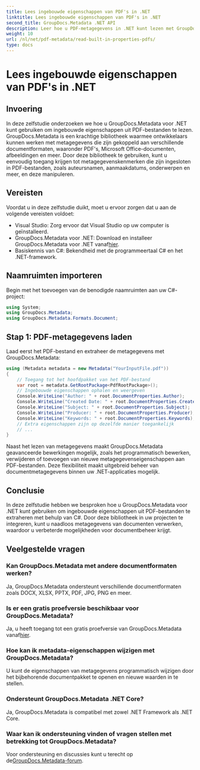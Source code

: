 ```yaml
---
title: Lees ingebouwde eigenschappen van PDF's in .NET
linktitle: Lees ingebouwde eigenschappen van PDF's in .NET
second_title: GroupDocs.Metadata .NET API
description: Leer hoe u PDF-metagegevens in .NET kunt lezen met GroupDocs.Metadata. Krijg toegang tot auteursnamen, aanmaakdatums, onderwerpen en meer met C#-code.
weight: 10
url: /nl/net/pdf-metadata/read-built-in-properties-pdfs/
type: docs
---
```

# Lees ingebouwde eigenschappen van PDF's in .NET

## Invoering
In deze zelfstudie onderzoeken we hoe u GroupDocs.Metadata voor .NET kunt gebruiken om ingebouwde eigenschappen uit PDF-bestanden te lezen. GroupDocs.Metadata is een krachtige bibliotheek waarmee ontwikkelaars kunnen werken met metagegevens die zijn gekoppeld aan verschillende documentformaten, waaronder PDF's, Microsoft Office-documenten, afbeeldingen en meer. Door deze bibliotheek te gebruiken, kunt u eenvoudig toegang krijgen tot metagegevenskenmerken die zijn ingesloten in PDF-bestanden, zoals auteursnamen, aanmaakdatums, onderwerpen en meer, en deze manipuleren.
## Vereisten
Voordat u in deze zelfstudie duikt, moet u ervoor zorgen dat u aan de volgende vereisten voldoet:
- Visual Studio: Zorg ervoor dat Visual Studio op uw computer is geïnstalleerd.
-  GroupDocs.Metadata voor .NET: Download en installeer GroupDocs.Metadata voor .NET vanaf[hier](https://releases.groupdocs.com/metadata/net/).
- Basiskennis van C#: Bekendheid met de programmeertaal C# en het .NET-framework.

## Naamruimten importeren
Begin met het toevoegen van de benodigde naamruimten aan uw C#-project:
```csharp
using System;
using GroupDocs.Metadata;
using GroupDocs.Metadata.Formats.Document;
```
## Stap 1: PDF-metagegevens laden
Laad eerst het PDF-bestand en extraheer de metagegevens met GroupDocs.Metadata:
```csharp
using (Metadata metadata = new Metadata("YourInputFile.pdf"))
{
    // Toegang tot het hoofdpakket van het PDF-bestand
    var root = metadata.GetRootPackage<PdfRootPackage>();
    // Ingebouwde eigenschappen ophalen en weergeven
    Console.WriteLine("Author: " + root.DocumentProperties.Author);
    Console.WriteLine("Created Date: " + root.DocumentProperties.CreatedDate);
    Console.WriteLine("Subject: " + root.DocumentProperties.Subject);
    Console.WriteLine("Producer: " + root.DocumentProperties.Producer);
    Console.WriteLine("Keywords: " + root.DocumentProperties.Keywords);
    // Extra eigenschappen zijn op dezelfde manier toegankelijk
    // ...
}
```
Naast het lezen van metagegevens maakt GroupDocs.Metadata geavanceerde bewerkingen mogelijk, zoals het programmatisch bewerken, verwijderen of toevoegen van nieuwe metagegevenseigenschappen aan PDF-bestanden. Deze flexibiliteit maakt uitgebreid beheer van documentmetagegevens binnen uw .NET-applicaties mogelijk.
## Conclusie
In deze zelfstudie hebben we besproken hoe u GroupDocs.Metadata voor .NET kunt gebruiken om ingebouwde eigenschappen uit PDF-bestanden te extraheren met behulp van C#. Door deze bibliotheek in uw projecten te integreren, kunt u naadloos metagegevens van documenten verwerken, waardoor u verbeterde mogelijkheden voor documentbeheer krijgt.

## Veelgestelde vragen
### Kan GroupDocs.Metadata met andere documentformaten werken?
Ja, GroupDocs.Metadata ondersteunt verschillende documentformaten zoals DOCX, XLSX, PPTX, PDF, JPG, PNG en meer.
### Is er een gratis proefversie beschikbaar voor GroupDocs.Metadata?
Ja, u heeft toegang tot een gratis proefversie van GroupDocs.Metadata vanaf[hier](https://releases.groupdocs.com/).
### Hoe kan ik metadata-eigenschappen wijzigen met GroupDocs.Metadata?
U kunt de eigenschappen van metagegevens programmatisch wijzigen door het bijbehorende documentpakket te openen en nieuwe waarden in te stellen.
### Ondersteunt GroupDocs.Metadata .NET Core?
Ja, GroupDocs.Metadata is compatibel met zowel .NET Framework als .NET Core.
### Waar kan ik ondersteuning vinden of vragen stellen met betrekking tot GroupDocs.Metadata?
 Voor ondersteuning en discussies kunt u terecht op de[GroupDocs.Metadata-forum](https://forum.groupdocs.com/c/metadata/14).